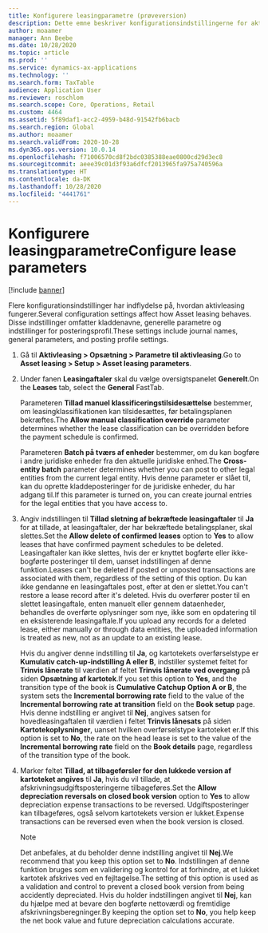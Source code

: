 ```yaml
---
title: Konfigurere leasingparametre (prøveversion)
description: Dette emne beskriver konfigurationsindstillingerne for aktivleasing, f. eks. sikkerhedsoplysninger og regnskabsindstillinger.
author: moaamer
manager: Ann Beebe
ms.date: 10/28/2020
ms.topic: article
ms.prod: ''
ms.service: dynamics-ax-applications
ms.technology: ''
ms.search.form: TaxTable
audience: Application User
ms.reviewer: roschlom
ms.search.scope: Core, Operations, Retail
ms.custom: 4464
ms.assetid: 5f89daf1-acc2-4959-b48d-91542fb6bacb
ms.search.region: Global
ms.author: moaamer
ms.search.validFrom: 2020-10-28
ms.dyn365.ops.version: 10.0.14
ms.openlocfilehash: f71006570cd8f2bdc0385388eae0800cd29d3ec8
ms.sourcegitcommit: aeee39c01d3f93a6dfcf2013965fa975a740596a
ms.translationtype: HT
ms.contentlocale: da-DK
ms.lasthandoff: 10/28/2020
ms.locfileid: "4441761"
---
```

# <a name="configure-lease-parameters"></a><span data-ttu-id="e3a8f-103">Konfigurere leasingparametre</span><span class="sxs-lookup"><span data-stu-id="e3a8f-103">Configure lease parameters</span></span>

[!include [banner](../includes/banner.md)]

<span data-ttu-id="e3a8f-104">Flere konfigurationsindstillinger har indflydelse på, hvordan aktivleasing fungerer.</span><span class="sxs-lookup"><span data-stu-id="e3a8f-104">Several configuration settings affect how Asset leasing behaves.</span></span> <span data-ttu-id="e3a8f-105">Disse indstillinger omfatter kladdenavne, generelle parametre og indstillinger for posteringsprofil.</span><span class="sxs-lookup"><span data-stu-id="e3a8f-105">These settings include journal names, general parameters, and posting profile settings.</span></span>

1. <span data-ttu-id="e3a8f-106">Gå til **Aktivleasing \> Opsætning \> Parametre til aktivleasing**.</span><span class="sxs-lookup"><span data-stu-id="e3a8f-106">Go to **Asset leasing \> Setup \> Asset leasing parameters**.</span></span>
2. <span data-ttu-id="e3a8f-107">Under fanen **Leasingaftaler** skal du vælge oversigtspanelet **Generelt**.</span><span class="sxs-lookup"><span data-stu-id="e3a8f-107">On the **Leases** tab, select the **General** FastTab.</span></span>

    <span data-ttu-id="e3a8f-108">Parameteren **Tillad manuel klassificeringstilsidesættelse** bestemmer, om leasingklassifikationen kan tilsidesættes, før betalingsplanen bekræftes.</span><span class="sxs-lookup"><span data-stu-id="e3a8f-108">The **Allow manual classification override** parameter determines whether the lease classification can be overridden before the payment schedule is confirmed.</span></span>

    <span data-ttu-id="e3a8f-109">Parameteren **Batch på tværs af enheder** bestemmer, om du kan bogføre i andre juridiske enheder fra den aktuelle juridiske enhed.</span><span class="sxs-lookup"><span data-stu-id="e3a8f-109">The **Cross-entity batch** parameter determines whether you can post to other legal entities from the current legal entity.</span></span> <span data-ttu-id="e3a8f-110">Hvis denne parameter er slået til, kan du oprette kladdeposteringer for de juridiske enheder, du har adgang til.</span><span class="sxs-lookup"><span data-stu-id="e3a8f-110">If this parameter is turned on, you can create journal entries for the legal entities that you have access to.</span></span>

3. <span data-ttu-id="e3a8f-111">Angiv indstillingen til **Tillad sletning af bekræftede leasingaftaler** til **Ja** for at tillade, at leasingaftaler, der har bekræftede betalingsplaner, skal slettes.</span><span class="sxs-lookup"><span data-stu-id="e3a8f-111">Set the **Allow delete of confirmed leases** option to **Yes** to allow leases that have confirmed payment schedules to be deleted.</span></span> <span data-ttu-id="e3a8f-112">Leasingaftaler kan ikke slettes, hvis der er knyttet bogførte eller ikke-bogførte posteringer til dem, uanset indstillingen af denne funktion.</span><span class="sxs-lookup"><span data-stu-id="e3a8f-112">Leases can't be deleted if posted or unposted transactions are associated with them, regardless of the setting of this option.</span></span> <span data-ttu-id="e3a8f-113">Du kan ikke gendanne en leasingaftales post, efter at den er slettet.</span><span class="sxs-lookup"><span data-stu-id="e3a8f-113">You can't restore a lease record after it's deleted.</span></span> <span data-ttu-id="e3a8f-114">Hvis du overfører poster til en slettet leasingaftale, enten manuelt eller gennem dataenheder, behandles de overførte oplysninger som nye, ikke som en opdatering til en eksisterende leasingaftale.</span><span class="sxs-lookup"><span data-stu-id="e3a8f-114">If you upload any records for a deleted lease, either manually or through data entities, the uploaded information is treated as new, not as an update to an existing lease.</span></span>

    <span data-ttu-id="e3a8f-115">Hvis du angiver denne indstilling til **Ja**, og kartotekets overførselstype er **Kumulativ catch-up-indstilling A eller B**, indstiller systemet feltet for **Trinvis lånerate** til værdien af feltet **Trinvis lånerate ved overgang** på siden **Opsætning af kartotek**.</span><span class="sxs-lookup"><span data-stu-id="e3a8f-115">If you set this option to **Yes**, and the transition type of the book is **Cumulative Catchup Option A or B**, the system sets the **Incremental borrowing rate** field to the value of the **Incremental borrowing rate at transition** field on the **Book setup** page.</span></span> <span data-ttu-id="e3a8f-116">Hvis denne indstilling er angivet til **Nej**, angives satsen for hovedleasingaftalen til værdien i feltet **Trinvis lånesats** på siden **Kartotekoplysninger**, uanset hvilken overførselstype kartoteket er.</span><span class="sxs-lookup"><span data-stu-id="e3a8f-116">If this option is set to **No**, the rate on the head lease is set to the value of the **Incremental borrowing rate** field on the **Book details** page, regardless of the transition type of the book.</span></span>

4. <span data-ttu-id="e3a8f-117">Marker feltet **Tillad, at tilbageførsler for den lukkede version af kartoteket angives** til **Ja**, hvis du vil tillade, at afskrivningsudgiftsposteringerne tilbageføres.</span><span class="sxs-lookup"><span data-stu-id="e3a8f-117">Set the **Allow depreciation reversals on closed book version** option to **Yes** to allow depreciation expense transactions to be reversed.</span></span> <span data-ttu-id="e3a8f-118">Udgiftsposteringer kan tilbageføres, også selvom kartotekets version er lukket.</span><span class="sxs-lookup"><span data-stu-id="e3a8f-118">Expense transactions can be reversed even when the book version is closed.</span></span>

    > [!NOTE]
    > <span data-ttu-id="e3a8f-119">Det anbefales, at du beholder denne indstilling angivet til **Nej**.</span><span class="sxs-lookup"><span data-stu-id="e3a8f-119">We recommend that you keep this option set to **No**.</span></span> <span data-ttu-id="e3a8f-120">Indstillingen af denne funktion bruges som en validering og kontrol for at forhindre, at et lukket kartotek afskrives ved en fejltagelse.</span><span class="sxs-lookup"><span data-stu-id="e3a8f-120">The setting of this option is used as a validation and control to prevent a closed book version from being accidently depreciated.</span></span> <span data-ttu-id="e3a8f-121">Hvis du holder indstillingen angivet til **Nej**, kan du hjælpe med at bevare den bogførte nettoværdi og fremtidige afskrivningsberegninger.</span><span class="sxs-lookup"><span data-stu-id="e3a8f-121">By keeping the option set to **No**, you help keep the net book value and future depreciation calculations accurate.</span></span>
